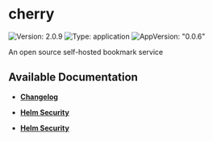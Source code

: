 # cherry

![Version: 2.0.9](https://img.shields.io/badge/Version-2.0.9-informational?style=flat-square) ![Type: application](https://img.shields.io/badge/Type-application-informational?style=flat-square) ![AppVersion: "0.0.6"](https://img.shields.io/badge/AppVersion-"0.0.6"-informational?style=flat-square)

An open source self-hosted bookmark service

## Available Documentation

- [**Changelog**](CHANGELOG)

- [**Helm Security**](container-security)

- [**Helm Security**](helm-security)


